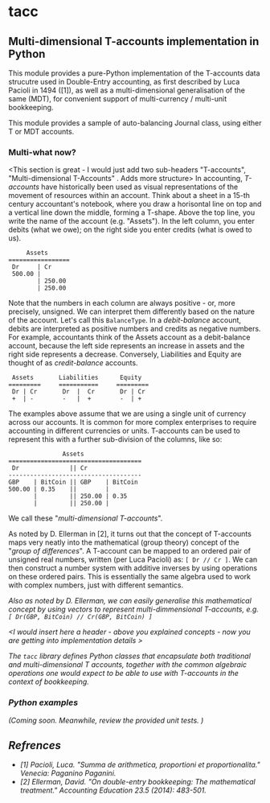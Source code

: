 # tacc
## Multi-dimensional T-accounts implementation in Python

This module provides a pure-Python implementation of the T-accounts data strucutre used in Double-Entry accounting, as first described by Luca Pacioli in 1494 ([1]), as well as a multi-dimensional generalisation of the same (MDT), for convenient support of multi-currency / multi-unit bookkeeping. 

This module provides a sample of auto-balancing Journal class, using either T or MDT accounts. 

### Multi-what now?

<This section is great - I would just add two sub-headers "T-accounts", "Multi-dimensional T-Accounts" . Adds more structure>
In accounting, _T-accounts_ have historically been used as visual representations of the movement of resources within an account. Think about a sheet in a 15-th century accountant's notebook, where you draw a horisontal line on top and a vertical line down the middle, forming a T-shape. Above the top line, you write the name of the account (e.g. "Assets"). In the left column, you enter debits (what we owe); on the right side you enter credits (what is owed to us). 

         Assets 
    =================
     Dr     | Cr
     500.00 | 
            | 250.00
            | 250.00

Note that the numbers in each column are always positive - or, more precisely, unsigned. We can interpret them differently based on the nature of the account. Let's call this `BalanceType`. In a _debit-balance_ account, debits are interpreted as positive numbers and credits as negative numbers. For example, accountants think of the Assets account as a debit-balance account, because the left side represents an increase in assets and the right side represents a decrease. Conversely, Liabilities and Equity are thought of as _credit-balance_ accounts. 

     Assets       Liabilities      Equity
    =========     ===========     =========
     Dr | Cr       Dr  |  Cr       Dr | Cr 
     +  | -        -   |  +        -  | +


The examples above assume that we are using a single unit of currency across our accounts. It is common for more complex enterprises to require accounting in different currencies or units. T-accounts can be used to represent this with a further sub-division of the columns, like so:


                   Assets 
    =====================================
     Dr              || Cr
    -------------------------------------
    GBP    | BitCoin || GBP    | BitCoin
    500.00 | 0.35    ||        |
           |         || 250.00 | 0.35
           |         || 250.00 |

We call these "_multi-dimensional T-accounts_". 

As noted by D. Ellerman in [2], it turns out that the concept of T-accounts maps very neatly into the mathematical (group theory) concept of the "_group of differences_". A T-account can be mapped to an ordered pair of unsigned real numbers, written (per Luca Pacioli) as: `[ Dr // Cr ]`. We can then construct a number system with additive inverses by using operations on these ordered pairs. This is essentially the same algebra used to work with complex numbers, just with different semantics. 

<I would insert here an explanation of what additive inverses mean>
         
Also as noted by D. Ellerman, we can easily generalise this mathematical concept by using vectors to represent multi-dimmensional T-accounts, e.g. `[ Dr(GBP, BitCoin) // Cr(GBP, BitCoin) ]`

<I would insert here a header - above you explained concepts - now you are getting into implementation details >
         
The `tacc` library defines Python classes that encapsulate both traditional and multi-dimensional T accounts, together with the common algebraic operations one would expect to be able to use with T-accounts in the context of bookkeeping. 

### Python examples

(Coming soon. Meanwhile, review the provided unit tests. )


## Refrences

* [1] Pacioli, Luca. "_Summa de arithmetica, proportioni et proportionalita._" Venecia: Paganino Paganini.
* [2] Ellerman, David. "_On double-entry bookkeeping: The mathematical treatment._" Accounting Education 23.5 (2014): 483-501.
